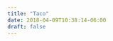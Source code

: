 ```yaml
---
title: "Taco"
date: 2018-04-09T10:38:14-06:00
draft: false
---
```


<stream id="66568569c68baf513192c80e3368bd37" site="cloudflare.com"></stream>
<script data-cfasync="false" defer type="text/javascript" src="https://embed.cloudflarestream.com/embed/we4g.fla9.latest.js?video=66568569c68baf513192c80e3368bd37"></script>
